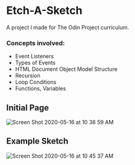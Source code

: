 # Etch-A-Sketch
A project I made for The Odin Project curriculum.

### Concepts involved:
* Event Listeners
* Types of Events
* HTML Document Object Model Structure
* Recursion
* Loop Conditions
* Functions, Variables

## Initial Page
![Screen Shot 2020-05-16 at 10 36 59 AM](https://user-images.githubusercontent.com/60115158/82122460-d5a1e400-9761-11ea-9896-3742d7dd0a42.png)

## Example Sketch
![Screen Shot 2020-05-16 at 10 45 37 AM](https://user-images.githubusercontent.com/60115158/82122612-ae97e200-9762-11ea-8ee2-7b8920b91604.png)

